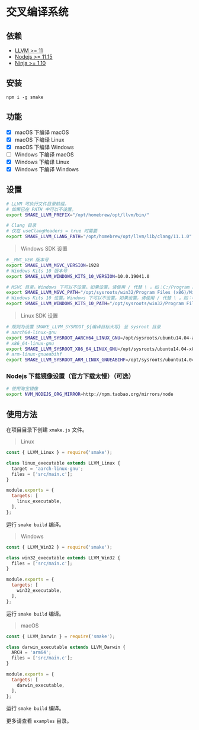 <!-- [![Build Status](https://travis-ci.org/kuyoonjo/smake.svg?branch=master)](https://travis-ci.org/kuyoonjo/smake.svg?branch=master)
[![Coverage Status](https://coveralls.io/repos/github/kuyoonjo/smake/badge.svg?branch=master)](https://coveralls.io/github/kuyoonjo/smake?branch=master)
[![MIT license](http://img.shields.io/badge/license-MIT-brightgreen.svg)](http://opensource.org/licenses/MIT) -->

# 交叉编译系统

## 依赖
- [LLVM >= 11](https://github.com/llvm/llvm-project/releases)
- [Nodejs >= 11.15](https://npm.taobao.org/mirrors/node)
- [Ninja >= 1.10](https://github.com/ninja-build/ninja/releases)

## 安装
```
npm i -g smake
```

## 功能

- [x] macOS 下编译 macOS
- [x] macOS 下编译 Linux
- [x] macOS 下编译 Windows
- [ ] Windows 下编译 macOS
- [x] Windows 下编译 Linux
- [x] Windows 下编译 Windows

## 设置

```bash
# LLVM 可执行文件目录前缀。
# 如果已在 PATH 中可以不设置。
export SMAKE_LLVM_PREFIX="/opt/homebrew/opt/llvm/bin/"

# Clang 目录
# 仅在 useClangHeaders = true 时需要
export SMAKE_LLVM_CLANG_PATH="/opt/homebrew/opt/llvm/lib/clang/11.1.0"
```

> Windows SDK 设置
```bash
# _MVC_VER 版本号
export SMAKE_LLVM_MSVC_VERSION=1928
# Windows Kits 10 版本号
export SMAKE_LLVM_WINDOWS_KITS_10_VERSION=10.0.19041.0

# MSVC 目录。Windows 下可以不设置。如果设置，请使用 / 代替 \ 。如：C:/Program Files (x86)/Microsoft Visual Studio/2019/Community/VC/Tools/MSVC/14.28.29910
export SMAKE_LLVM_MSVC_PATH="/opt/sysroots/win32/Program Files (x86)/Microsoft Visual Studio/2019/Community/VC/Tools/MSVC/14.28.29910"
# Windows Kits 10 位置。Windows 下可以不设置。如果设置，请使用 / 代替 \ 。如：C:/Program Files (x86)/Windows Kits/10
export SMAKE_LLVM_WINDOWS_KITS_10_PATH="/opt/sysroots/win32/Program Files (x86)/Windows Kits/10"
```

> Linux SDK 设置
```bash
# 规则为设置 SMAKE_LLVM_SYSROOT_${编译目标大写} 至 sysroot 目录
# aarch64-linux-gnu
export SMAKE_LLVM_SYSROOT_AARCH64_LINUX_GNU=/opt/sysroots/ubuntu14.04-aarch64-linux-gnu
# x86_64-linux-gnu
export SMAKE_LLVM_SYSROOT_X86_64_LINUX_GNU=/opt/sysroots/ubuntu14.04-x86_64-linux-gnu
# arm-linux-gnueabihf
export SMAKE_LLVM_SYSROOT_ARM_LINUX_GNUEABIHF=/opt/sysroots/ubuntu14.04-arm-linux-gnueabihf
```

### Nodejs 下载镜像设置（官方下载太慢）（可选）

```bash
# 使用淘宝镜像
export NVM_NODEJS_ORG_MIRROR=http://npm.taobao.org/mirrors/node
```

## 使用方法
在项目目录下创建 `xmake.js` 文件。
> Linux
```js
const { LLVM_Linux } = require('smake');

class linux_executable extends LLVM_Linux {
  target = 'aarch-linux-gnu';
  files = ['src/main.c'];
}

module.exports = {
  targets: [
    linux_executable,
  ],
};
```
运行 `smake build` 编译。

> Windows
```js
const { LLVM_Win32 } = require('smake');

class win32_executable extends LLVM_Win32 {
  files = ['src/main.c'];
}

module.exports = {
  targets: [
    win32_executable,
  ],
};
```
运行 `smake build` 编译。

> macOS
```js
const { LLVM_Darwin } = require('smake');

class darwin_executable extends LLVM_Darwin {
  ARCH = 'arm64';
  files = ['src/main.c'];
}

module.exports = {
  targets: [
    darwin_executable,
  ],
};
```
运行 `smake build` 编译。

更多请查看 `examples` 目录。